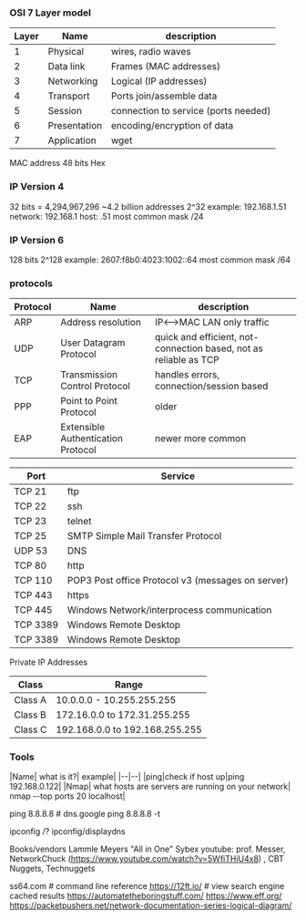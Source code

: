 
### OSI 7 Layer model

|Layer | Name | description |
|---|---|---|
|1 |Physical|wires, radio waves |
|2 |Data link| Frames (MAC addresses) |
|3 |Networking | Logical (IP addresses) |
|4 |Transport | Ports join/assemble data|
|5 |Session | connection to service (ports needed)|
|6 |Presentation|encoding/encryption of data|
|7 |Application | wget|



MAC address 48 bits Hex

### IP Version 4
32 bits = 4,294,967,296  ~4.2 billion addresses  2^32
example: 192.168.1.51  
network: 192.168.1
host: .51
most common mask /24

### IP Version 6
128 bits
2^128
example: 2607:f8b0:4023:1002::64
most common mask /64


### protocols

|Protocol | Name | description |
|---|---|---|
|ARP|Address resolution | IP<-->MAC  LAN only traffic|
|UDP|User Datagram Protocol| quick and efficient, not-connection based, not as reliable as TCP|
|TCP|Transmission Control Protocol| handles errors, connection/session based |
|PPP| Point to Point Protocol|older|
|EAP|Extensible Authentication Protocol|newer more common |


|Port | Service|
|---|---|
|TCP 21| ftp|
|TCP 22| ssh|
|TCP 23| telnet|
|TCP 25| SMTP Simple Mail Transfer Protocol|
|UDP 53|DNS|
|TCP 80| http|
|TCP 110| POP3 Post office Protocol v3 (messages on server) |
|TCP 443| https|
|TCP 445| Windows Network/interprocess communication|
|TCP 3389| Windows Remote Desktop|
|TCP 3389| Windows Remote Desktop|


Private IP Addresses

|Class|Range |
|--|--|
|Class A| 10.0.0.0 - 10.255.255.255|
|Class B| 172.16.0.0 to 172.31.255.255|
|Class C| 192.168.0.0 to 192.168.255.255|



### Tools
|Name| what is it?| example|
|--|--|
|ping|check if host up|ping 192.168.0.122|
|Nmap| what hosts are servers are running on your network| nmap --top ports 20 localhost|


ping 8.8.8.8  # dns.google
ping 8.8.8.8 -t  


ipconfig /?
ipconfig/displaydns

Books/vendors
Lammle
Meyers "All in One"
Sybex
youtube: prof. Messer, NetworkChuck (https://www.youtube.com/watch?v=5WfiTHiU4x8) , CBT Nuggets, Technuggets

ss64.com # command line reference
https://12ft.io/  # view search engine cached results
https://automatetheboringstuff.com/
https://www.eff.org/
https://packetpushers.net/network-documentation-series-logical-diagram/


